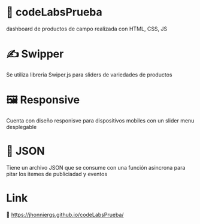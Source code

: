 # 📖 codeLabsPrueba
dashboard de productos de campo realizada con HTML, CSS, JS 
# ✍️ Swipper
Se utiliza libreria Swiper.js para sliders de variedades de productos
# 🖼️ Responsive
Cuenta con diseño responisve para dispositivos mobiles con un slider menu desplegable
# 🔁 JSON
Tiene un archivo JSON que se consume con una función asincrona para pitar los itemes de publiciadad y eventos 

# Link

📘  https://jhonniergs.github.io/codeLabsPrueba/
